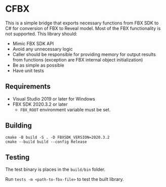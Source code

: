 # CFBX

This is a simple bridge that exports necessary functions from FBX SDK to C# for conversion of FBX to Reveal model.
Most of the FBX functionality is not supported. This library should:

- Mimic FBX SDK API
- Avoid any unnecessary logic
- Caller should be responsible for providing memory for output results from functions (exception are FBX internal object initialization)
- Be as simple as possible
- Have unit tests

## Requirements

- Visual Studio 2019 or later for Windows
- FBX SDK 2020.3.2 or later
  - `FBX_ROOT` environment variable must be set.

## Building

```script
cmake -B build -S . -D FBXSDK_VERSION=2020.3.2
cmake --build build --config Release
```

## Testing

The test binary is places in the `build/bin` folder.

Run `tests -m <path-to-fbx-file>` to test the built library.
